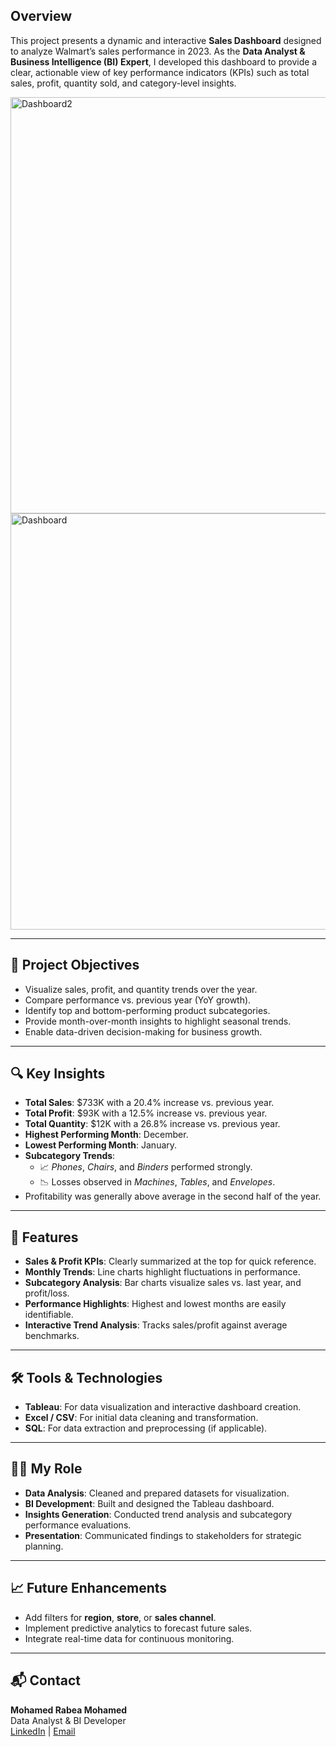 
## Overview
This project presents a dynamic and interactive **Sales Dashboard** designed to analyze Walmart’s sales performance in 2023. As the **Data Analyst & Business Intelligence (BI) Expert**, I developed this dashboard to provide a clear, actionable view of key performance indicators (KPIs) such as total sales, profit, quantity sold, and category-level insights.

<img width="666" alt="Dashboard2" src="https://github.com/user-attachments/assets/80a802e9-ef7f-4678-922a-a7967e58e359" />
<img width="666" alt="Dashboard" src="https://github.com/user-attachments/assets/349477fd-7cde-432f-ae6c-37fec3e41a59" />




---

## 🎯 Project Objectives
- Visualize sales, profit, and quantity trends over the year.
- Compare performance vs. previous year (YoY growth).
- Identify top and bottom-performing product subcategories.
- Provide month-over-month insights to highlight seasonal trends.
- Enable data-driven decision-making for business growth.

---

## 🔍 Key Insights
- **Total Sales**: $733K with a 20.4% increase vs. previous year.
- **Total Profit**: $93K with a 12.5% increase vs. previous year.
- **Total Quantity**: $12K with a 26.8% increase vs. previous year.
- **Highest Performing Month**: December.
- **Lowest Performing Month**: January.
- **Subcategory Trends**:
  - 📈 *Phones*, *Chairs*, and *Binders* performed strongly.
  - 📉 Losses observed in *Machines*, *Tables*, and *Envelopes*.
- Profitability was generally above average in the second half of the year.

---

## 📌 Features
- **Sales & Profit KPIs**: Clearly summarized at the top for quick reference.
- **Monthly Trends**: Line charts highlight fluctuations in performance.
- **Subcategory Analysis**: Bar charts visualize sales vs. last year, and profit/loss.
- **Performance Highlights**: Highest and lowest months are easily identifiable.
- **Interactive Trend Analysis**: Tracks sales/profit against average benchmarks.

---

## 🛠 Tools & Technologies
- **Tableau**: For data visualization and interactive dashboard creation.
- **Excel / CSV**: For initial data cleaning and transformation.
- **SQL**: For data extraction and preprocessing (if applicable).

---

## 👨‍💻 My Role
- **Data Analysis**: Cleaned and prepared datasets for visualization.
- **BI Development**: Built and designed the Tableau dashboard.
- **Insights Generation**: Conducted trend analysis and subcategory performance evaluations.
- **Presentation**: Communicated findings to stakeholders for strategic planning.

---

## 📈 Future Enhancements
- Add filters for **region**, **store**, or **sales channel**.
- Implement predictive analytics to forecast future sales.
- Integrate real-time data for continuous monitoring.

---

## 📬 Contact
**Mohamed Rabea Mohamed**  
Data Analyst & BI Developer  
[LinkedIn](https://www.linkedin.com/in/mohamed-rabea-991373261/) | [Email](mailto:mhmdrby769@gmail.com)

